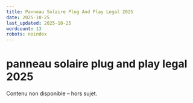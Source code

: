 ```yaml
---
title: Panneau Solaire Plug And Play Legal 2025
date: 2025-10-25
last_updated: 2025-10-25
wordcount: 13
robots: noindex
---
```


# panneau solaire plug and play legal 2025

Contenu non disponible – hors sujet.